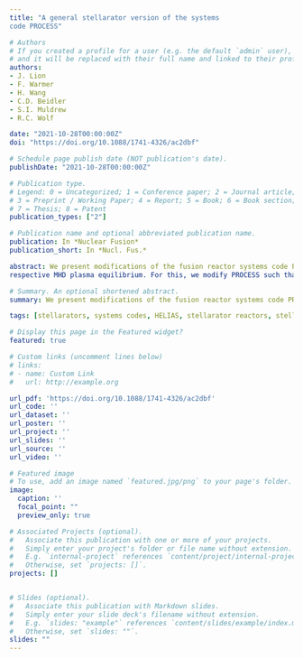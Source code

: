 ```yaml
---
title: "A general stellarator version of the systems
code PROCESS"

# Authors
# If you created a profile for a user (e.g. the default `admin` user), write the username (folder name) here 
# and it will be replaced with their full name and linked to their profile.
authors:
- J. Lion
- F. Warmer
- H. Wang
- C.D. Beidler
- S.I. Muldrew
- R.C. Wolf

date: "2021-10-28T00:00:00Z"
doi: "https://doi.org/10.1088/1741-4326/ac2dbf"

# Schedule page publish date (NOT publication's date).
publishDate: "2021-10-28T00:00:00Z"

# Publication type.
# Legend: 0 = Uncategorized; 1 = Conference paper; 2 = Journal article;
# 3 = Preprint / Working Paper; 4 = Report; 5 = Book; 6 = Book section;
# 7 = Thesis; 8 = Patent
publication_types: ["2"]

# Publication name and optional abbreviated publication name.
publication: In *Nuclear Fusion*
publication_short: In *Nucl. Fus.*

abstract: We present modifications of the fusion reactor systems code PROCESS that allow for a description of a general class of stellarator power plants, based on a stellarator coil-set and the
respective MHD plasma equilibrium. For this, we modify PROCESS such that each stellarator configuration enters the systems code via a set of effective parameters which can be calculated in advance before using them in new scaling models in PROCESS. Further, we show two applications of the new PROCESS version: firstly, we apply the code to three reactor-size stellarator devices with different aspect ratios, and secondly, to three coil-sets optimized for the same equilibrium with varying coil numbers.

# Summary. An optional shortened abstract.
summary: We present modifications of the fusion reactor systems code PROCESS that allow for a description of a general class of stellarator power plants.

tags: [stellarators, systems codes, HELIAS, stellarator reactors, stellarator optimization]

# Display this page in the Featured widget?
featured: true

# Custom links (uncomment lines below)
# links:
# - name: Custom Link
#   url: http://example.org

url_pdf: 'https://doi.org/10.1088/1741-4326/ac2dbf'
url_code: ''
url_dataset: ''
url_poster: ''
url_project: ''
url_slides: ''
url_source: ''
url_video: ''

# Featured image
# To use, add an image named `featured.jpg/png` to your page's folder. 
image:
  caption: ''
  focal_point: ""
  preview_only: true

# Associated Projects (optional).
#   Associate this publication with one or more of your projects.
#   Simply enter your project's folder or file name without extension.
#   E.g. `internal-project` references `content/project/internal-project/index.md`.
#   Otherwise, set `projects: []`.
projects: []


# Slides (optional).
#   Associate this publication with Markdown slides.
#   Simply enter your slide deck's filename without extension.
#   E.g. `slides: "example"` references `content/slides/example/index.md`.
#   Otherwise, set `slides: ""`.
slides: ""
---
```


